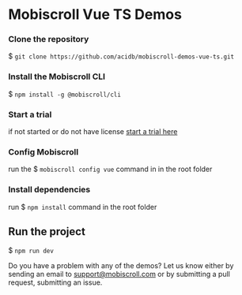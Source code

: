 # Mobiscroll Vue TS Demos

### Clone the repository

$ `git clone https://github.com/acidb/mobiscroll-demos-vue-ts.git`

### Install the Mobiscroll CLI

$ `npm install -g @mobiscroll/cli`

### Start a trial

if not started or do not have license [start a trial here](https://mobiscroll.com/starttrial)

### Config Mobiscroll

run the $ `mobiscroll config vue` command in in the root folder

### Install dependencies

run $ `npm install` command in the root folder

## Run the project

$ `npm run dev`

Do you have a problem with any of the demos? Let us know either by sending an email to support@mobiscroll.com or by submitting a pull request, submitting an issue.
